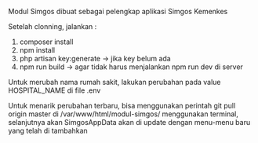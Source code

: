 Modul Simgos dibuat sebagai pelengkap aplikasi Simgos Kemenkes

Setelah clonning, jalankan :

1. composer install
2. npm install
3. php artisan key:generate -> jika key belum ada
4. npm run build -> agar tidak harus menjalankan npm run dev di server

Untuk merubah nama rumah sakit, lakukan perubahan pada value HOSPITAL_NAME di file .env

Untuk menarik perubahan terbaru, bisa menggunakan perintah git pull origin master di /var/www/html/modul-simgos/ menggunakan terminal, selanjutnya akan SimgosAppData akan di update dengan menu-menu baru yang telah di tambahkan 
